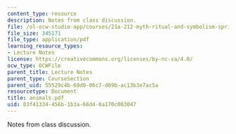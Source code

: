 ```yaml
---
content_type: resource
description: Notes from class discussion.
file: /ol-ocw-studio-app/courses/21a-212-myth-ritual-and-symbolism-spring-2004/03f41334456b1b3a66d46a170c003047_animals.pdf
file_size: 345171
file_type: application/pdf
learning_resource_types:
- Lecture Notes
license: https://creativecommons.org/licenses/by-nc-sa/4.0/
ocw_type: OCWFile
parent_title: Lecture Notes
parent_type: CourseSection
parent_uid: 55529c4b-69d0-06c7-d69b-ac13b3e7ac5a
resourcetype: Document
title: animals.pdf
uid: 03f41334-456b-1b3a-66d4-6a170c003047
---
```

Notes from class discussion.